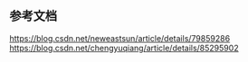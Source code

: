 
## 参考文档
https://blog.csdn.net/neweastsun/article/details/79859286
https://blog.csdn.net/chengyuqiang/article/details/85295902